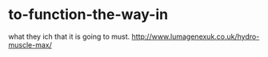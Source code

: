 # to-function-the-way-in
what they ich that it is going to must. http://www.lumagenexuk.co.uk/hydro-muscle-max/
